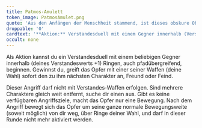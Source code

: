 ```yaml
---
title: Patmos-Amulett
token_image: PatmosAmulet.png
quote: 'Aus den Anfängen der Menschheit stammend, ist dieses obskure Objekt, welches das Schicksal des heiligen Johannes teilte, der Schlüssel für die Öffnung des Obskura-Hauptecksteins unter Schloss Ksiaz.'
droppable: '0'
cardtext: '**Aktion:** Verstandesduell mit einem Gegner innerhalb (Verstandeswerts +1) Ringen, auch pfadübergreifend. Gewinnst du, greift das Opfer mit einer Waffen deiner Wahl(keine Verstandes Waffen) den zu ihm nächsten Charakter an. Gibt es keine verfügbaren Ziele, macht das Opfer nur eine Bewegung. Nach dem Angriff bewegt sich das Opfer um seine ganze normale Bewegungsweite über Ringe deiner Wahl von dir weg, und darf diese Runde nicht mehr aktiviert werden.'
occult: none
---
```


Als Aktion kannst du ein Verstandesduell mit einem beliebigen Gegner innerhalb (deines Verstandeswerts +1) Ringen, auch pfadübergreifend, beginnen. Gewinnst du, greift das Opfer mit einer seiner Waffen (deine Wahl) sofort den zu ihm nächsten Charakter an, Freund oder Feind.

Dieser Angriff darf nicht mit Verstandes-Waffen erfolgen. Sind mehrere Charaktere gleich weit entfernt, suche dir einen aus. Gibt es keine verfügbaren Angriffsziele, macht das Opfer nur eine Bewegung. Nach dem Angriff bewegt sich das Opfer um seine ganze normale Bewegungsweite (soweit möglich) von dir weg, über Ringe deiner Wahl, und darf in dieser Runde nicht mehr aktiviert werden.